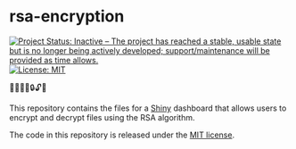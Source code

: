 # rsa-encryption

<!-- badges: start -->
[![Project Status: Inactive – The project has reached a stable, usable state but is no longer being actively developed; support/maintenance will be provided as time allows.](https://www.repostatus.org/badges/latest/inactive.svg)](https://www.repostatus.org/#inactive)
[![License:
MIT](https://img.shields.io/badge/license-MIT-green)](https://choosealicense.com/licenses/mit/)
<!-- badges: end -->

📄📝📁📂🔒🔓🔑

This repository contains the files for a [Shiny](https://shiny.posit.co/) dashboard that allows users to encrypt and decrypt files using the RSA algorithm.

The code in this repository is released under the [MIT
license](https://opensource.org/license/mit/).
